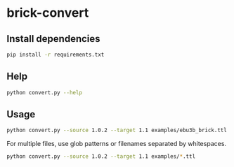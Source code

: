 # brick-convert

## Install dependencies
```bash
pip install -r requirements.txt
```

## Help
```bash
python convert.py --help     
```

## Usage
```bash
python convert.py --source 1.0.2 --target 1.1 examples/ebu3b_brick.ttl 
```

For multiple files, use glob patterns or filenames separated by whitespaces.
```bash
python convert.py --source 1.0.2 --target 1.1 examples/*.ttl
```
